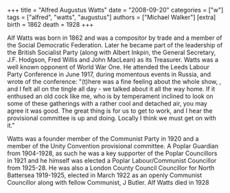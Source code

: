 +++
title = "Alfred Augustus Watts"
date = "2008-09-20"
categories = ["w"]
tags = ["alfred", "watts", "augustus"]
authors = ["Michael Walker"]
[extra]
birth = 1862
death = 1928
+++

Alf Watts was born in 1862 and was a compositor by trade and a member of the Social Democratic Federation. Later he became part of the leadership of the British Socialist Party (along with Albert Inkpin, the General Secretary, J.F. Hodgson, Fred Willis and John MacLean) as its Treasurer. Watts was a well known opponent of World War One. He attended the Leeds Labour Party Conference in June 1917, during momentous events in Russia, and wrote of the conference: "(t)here was a fine feeling about the whole show, , and I felt all on the tingle all day - we talked about it all the way home. If it enthused an old cock like me, who is by temperament inclined to look on some of these gatherings with a rather cool and detached air, you may agree it was good. The great thing is for us to get to work, and I hear the provisional committee is up and doing. Locally I think we must get on with it."
  
Watts was a founder member of the Communist Party in 1920 and a member of the Unity Convention provisional committee. A Poplar Guardian from 1904-1928, as such he was a key supporter of the Poplar Councillors in 1921 and he himself was elected a Poplar Labour/Communist Councillor from 1925-28. He was also a London County Council Councillor for North Battersea 1919-1925, elected in March 1922 as an openly Communist Councillor along with fellow Communist, J Butler. Alf Watts died in 1928
